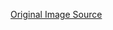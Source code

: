 [Original Image Source](https://www.businessinsider.com/consumers-arent-finding-minimalist-logos-likable-or-authentic-2019-9#descriptive-logos-are-easier-to-identify-with-3)